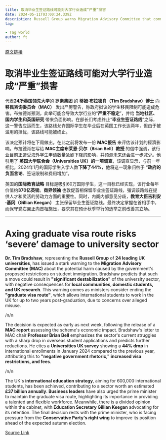 ```yaml
---
title: 取消毕业生签证路线可能对大学行业造成“严重”损害
date: 2024-05-11T03:00:24.339Z
description: Russell Group warns Migration Advisory Committee that communities and UK research could be harmed
tag: 

- Tag world
author: ft
---
```


[原文链接](https://ft.com/content/5a3ddd50-3e58-474b-ab3c-d86fb7e8d5ae)

# 取消毕业生签证路线可能对大学行业造成“严重”损害

代表**24所英国领先大学**的 **罗素集团** 的 **蒂姆·布拉德肖（Tim Bradshaw）博士** 向 **移民咨询委员会（MAC）** 发出严厉警告，称政府拟议的学生移民限制可能造成危害。布拉德肖预测，此举可能会导致大学行业的“**严重不稳定**”，并给 **当地社区、国内学生和英国研究** 带来负面影响。在部长们考虑终止“**毕业生签证路线**”之际，这一警告应运而生，该路线允许国际学生在毕业后在英国工作长达两年，但由于被滥用的担忧，该路线可能被终止。

该决定预计将在下周做出，在此之前将发布一份 **MAC报告** 来评估该计划的經濟影响。布拉德肖在写给 **MAC主席布莱恩·贝尔（Brian Bell）教授** 的信中强调，该行业目前正遭受海外学生申请数量急剧下降的影响，并预测未来还会进一步减少。他引用了 **英国大学联合会（Universities UK）的一项调查**，该调查显示，与前一年相比，2024年1月的国际学生入学人数**下降了44%**，他将这一现象归咎于 “**政府的负面言论**、签证限制和费用增加”。

英国的**国际教育战略** 目标是吸引60万国际学生，这一目标已经实现，该行业每年价值约**370亿英镑**。**商界领袖** 也敦促首相保留毕业生签证路线，强调该路线在提供人才和灵活的劳动力方面的重要性。同时，内阁内部意见分歧，**教育大臣吉利安·基冈（Gillian Keegan）** 主张保留毕业生签证路线。最终决定掌握在首相手中，而保守党右翼正向首相施压，要求其在预计秋季举行的选举之前改善其立场。

---

# Axing graduate visa route risks ‘severe’ damage to university sector 

**Dr. Tim Bradshaw**, representing the **Russell Group** of **24 leading UK universities**, has issued a stark warning to the **Migration Advisory Committee (MAC)** about the potential harm caused by the government's proposed restrictions on student immigration. Bradshaw predicts that such a move could result in **"significant destabilization"** of the university sector, with negative consequences for **local communities, domestic students, and UK research**. This warning comes as ministers consider ending the **"graduate visa route"**, which allows international students to work in the UK for up to two years post-graduation, due to concerns over alleged misuse. 

/n/n

The decision is expected as early as next week, following the release of a **MAC report** assessing the scheme's economic impact. Bradshaw's letter to MAC chair **Professor Brian Bell** emphasizes the sector's current struggles with a sharp drop in overseas student applications and predicts further reductions. He cites a **Universities UK survey** showing a **44% drop** in international enrollments in January 2024 compared to the previous year, attributing this to **"negative government rhetoric," increased visa restrictions, and fees**. 

/n/n

The UK's **international education strategy**, aiming for 600,000 international students, has been achieved, contributing to a sector worth an estimated **£37 billion annually**. **Business leaders** have also urged the prime minister to maintain the graduate visa route, highlighting its importance in providing a talented and flexible workforce. Meanwhile, there is a divided opinion within the cabinet, with **Education Secretary Gillian Keegan** advocating for its retention. The final decision rests with the prime minister, who is facing pressure from the **Conservative Party's right wing** to improve its position ahead of the expected autumn election.

[Source Link](https://ft.com/content/5a3ddd50-3e58-474b-ab3c-d86fb7e8d5ae)


